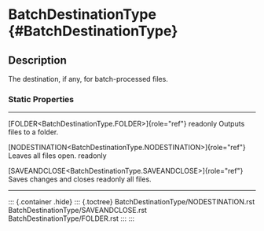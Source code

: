 BatchDestinationType {#BatchDestinationType}
====================

Description
-----------

The destination, if any, for batch-processed files.

### Static Properties

  ------------------------------------------------------------------- -------------------------
  [FOLDER\<BatchDestinationType.FOLDER\>]{role="ref"} readonly        Outputs files to a
                                                                      folder.

  [NODESTINATION\<BatchDestinationType.NODESTINATION\>]{role="ref"}   Leaves all files open.
  readonly                                                            

  [SAVEANDCLOSE\<BatchDestinationType.SAVEANDCLOSE\>]{role="ref"}     Saves changes and closes
  readonly                                                            all files.
  ------------------------------------------------------------------- -------------------------

::: {.container .hide}
::: {.toctree}
BatchDestinationType/NODESTINATION.rst
BatchDestinationType/SAVEANDCLOSE.rst BatchDestinationType/FOLDER.rst
:::
:::
